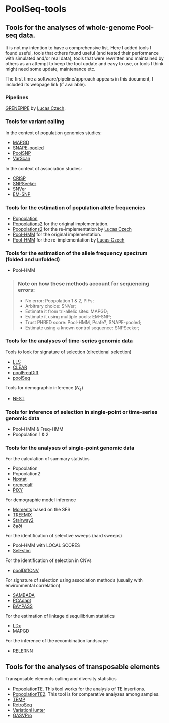 # PoolSeq-tools

## **Tools for the analyses of whole-genome Pool-seq data.**
It is not my intention to have a comprehensive list. Here I added tools I found useful, tools that others found useful (and tested their performance with simulated and/or real data), tools that were rewritten and maintained by others as an attempt to keep the tool update and easy to use, or tools I think might need some update, maintenance etc.

The first time a software/pipeline/approach appears in this document, I included its webpage link (if available).

### **Pipelines**

[GRENEPIPE](https://github.com/moiexpositoalonsolab/grenepipe) by [Lucas Czech](https://github.com/lczech).

### **Tools for variant calling**

In the context of population genomics studies:
- [MAPGD](https://github.com/LynchLab/MAPGD)
- [SNAPE-pooled](https://github.com/EmanueleRaineri/snape-pooled)
- [PoolSNP](https://github.com/capoony/PoolSNP)
- [VarScan](http://varscan.sourceforge.net)

In the context of association studies:
- [CRISP](https://github.com/vibansal/crisp/)
- [SNPSeeker](http://genetics.wustl.edu/rmlab/software/)
- [SNVer](http://snver.sourceforge.net)
- [EM-SNP](https://dornsife.usc.edu/labs/fsun/programs/)

### **Tools for the estimation of population allele frequencies**
- [Popoolation](https://github.com/lczech/popoolation)
- [Popoolations2](https://sourceforge.net/p/popoolation2/wiki/Manual/) for the original implementation.
- [Poopolations2](https://github.com/lczech/popoolation2) for the re-implementation by [Lucas Czech](https://github.com/lczech)
- [Pool-HMM](https://forge-dga.jouy.inra.fr/projects/pool-hmm) for the original implementation.
- [Pool-HMM](https://github.com/lczech/PoolHMM)  for the re-implementation by [Lucas Czech](https://github.com/lczech)

### **Tools for the estimation of the allele frequency spectrum (folded and unfolded)**
- Pool-HMM

> ### Note on how these methods account for sequencing errors:
> - No error: Poopolation 1 & 2, PIFs;
> - Arbitrary choice: SNVer;
> - Estimate it from tri-allelic sites: MAPGD;
> - Estimate it using multiple pools: EM-SNP;
> - Trust PHRED score: Pool-HMM, Psafe?, SNAPE-pooled;
> - Estimate using a known control sequence: SNPSeeker;

### **Tools for the analyses of time-series genomic data**

Tools to look for signature of selection (directional selection)

- [LLS](https://github.com/ThomasTaus/poolSeq)
- [CLEAR](https://github.com/airanmehr/clear)
- [poolFreqDiff](https://github.com/RAWWiberg/poolFreqDiff)
- [poolSeq](https://github.com/ThomasTaus/poolSeq)

Tools for demographic inference ($N_e$)
- [NEST](https://github.com/ThomasTaus/Nest)

### **Tools for inference of selection in single-point or time-series genomic data**
- Pool-HMM & Freq-HMM
- Poopolation 1 & 2

### **Tools for the analyses of single-point genomic data**

For the calculation of summary statistics
- Popoolation
- Popoolation2
- [Npstat](https://github.com/lucaferretti/npstat)
- [grenedalf](https://github.com/lczech/grenedalf)
- [PIXY](https://github.com/ksamuk/pixy)

For demographic model inference 
- [Moments](https://moments.readthedocs.io/en/latest/introduction.html) based on the SFS
- [TREEMIX](https://bitbucket.org/nygcresearch/treemix/src)
- [Stairway2](https://github.com/xiaoming-liu/stairway-plot-v2)
- [∂a∂i](https://bitbucket.org/gutenkunstlab/dadi)

For the identification of selective sweeps (hard sweeps)
- Pool-HMM with LOCAL SCORES
- [SelEstim](http://www1.montpellier.inra.fr/CBGP/software/selestim/index.html)

For the identification of selection in CNVs
- [poolDiffCNV](https://github.com/andrewkern/poolDiffCNV)

For signature of selection using association methods (usually with environmental correlation)
- [SAMBADA](http://lasig.epfl.ch/sambada)
- [PCAdapt](http://membres-timc.imag.fr/Michael.Blum/PCAdapt.html)
- [BAYPASS](http://www1.montpellier.inra.fr/CBGP/software/baypass/)

For the estimation of linkage disequilibrium statistics
- [LDx](https://sourceforge.net/p/ldx/wiki/User%20Manual/)
- MAPGD

For the inference of the recombination landscape
- [RELERNN](https://github.com/kr-colab/ReLERNN)

## **Tools for the analyses of transposable elements**

Transposable elements calling and diversity statistics
- [PopoolationTE](https://sourceforge.net/projects/popoolationte/). This tool works for the analysis of TE insertions.
- [PopoolationTE2](https://sourceforge.net/p/popoolation-te2/wiki/Home/). This tool is for comparative analyzes among samples.
- [TEMP](https://github.com/JialiUMassWengLab/TEMP)
- [RetroSeq](https://github.com/tk2/RetroSeq)
- [VariationHunter](http://variationhunter.sourceforge.net/Home)
- [GASVPro](http://code.google.com/p/gasv/)